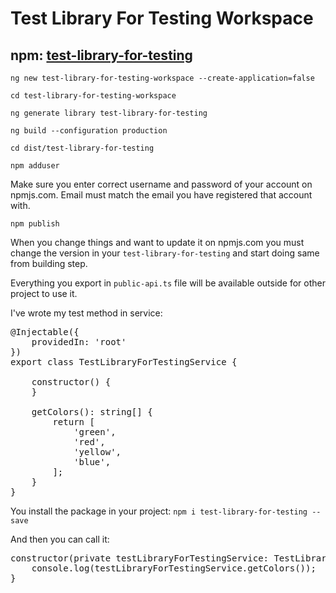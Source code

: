 # Test Library For Testing Workspace

## npm: [test-library-for-testing](https://www.npmjs.com/package/test-library-for-testing)

`ng new test-library-for-testing-workspace --create-application=false`

`cd test-library-for-testing-workspace`

`ng generate library test-library-for-testing`

`ng build --configuration production`

`cd dist/test-library-for-testing`

`npm adduser`

Make sure you enter correct username and password of your account on npmjs.com.
Email must match the email you have registered that account with.

`npm publish`

When you change things and want to update it on npmjs.com you must change the version in your `test-library-for-testing` and start doing same from building step.

Everything you export in `public-api.ts` file will be available outside for other project to use it.

I've wrote my test method in service:

<pre>
@Injectable({
    providedIn: 'root'
})
export class TestLibraryForTestingService {

    constructor() {
    }

    getColors(): string[] {
        return [
            'green',
            'red',
            'yellow',
            'blue',
        ];
    }
}
</pre>

You install the package in your project: `npm i test-library-for-testing --save`

And then you can call it:
<pre>
constructor(private testLibraryForTestingService: TestLibraryForTestingService) {
    console.log(testLibraryForTestingService.getColors());
}
</pre>
